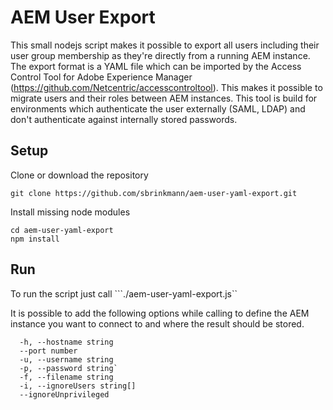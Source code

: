 # AEM User Export

This small nodejs script makes it possible to export all users including their user group membership as they're directly from a running AEM instance. The export format is a YAML file which can be imported by the Access Control Tool for Adobe Experience Manager (https://github.com/Netcentric/accesscontroltool). This makes it possible to migrate users and their roles between AEM instances. This tool is build for environments which authenticate the user externally (SAML, LDAP) and don't authenticate against internally stored passwords.

## Setup

Clone or download the repository
```
git clone https://github.com/sbrinkmann/aem-user-yaml-export.git
```

Install missing node modules
```
cd aem-user-yaml-export
npm install
```


## Run
To run the script just call ```./aem-user-yaml-export.js``

It is possible to add the following options while calling to define the AEM instance you want to connect to and where the result should be stored.
```
  -h, --hostname string
  --port number
  -u, --username string
  -p, --password string`
  -f, --filename string
  -i, --ignoreUsers string[]
  --ignoreUnprivileged
```